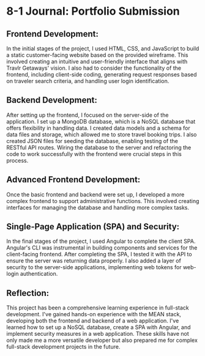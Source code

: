 # 8-1 Journal: Portfolio Submission

## Frontend Development:
In the initial stages of the project, I used HTML, CSS, and JavaScript to build a static customer-facing website based on the provided wireframe. This involved creating an intuitive and user-friendly interface that aligns with Travlr Getaways' vision. I also had to consider the functionality of the frontend, including client-side coding, generating request responses based on traveler search criteria, and handling user login identification.

## Backend Development:
After setting up the frontend, I focused on the server-side of the application. I set up a MongoDB database, which is a NoSQL database that offers flexibility in handling data. I created data models and a schema for data files and storage, which allowed me to store travel booking trips. I also created JSON files for seeding the database, enabling testing of the RESTful API routes. Wiring the database to the server and refactoring the code to work successfully with the frontend were crucial steps in this process.

## Advanced Frontend Development:
Once the basic frontend and backend were set up, I developed a more complex frontend to support administrative functions. This involved creating interfaces for managing the database and handling more complex tasks.

## Single-Page Application (SPA) and Security:
In the final stages of the project, I used Angular to complete the client SPA. Angular's CLI was instrumental in building components and services for the client-facing frontend. After completing the SPA, I tested it with the API to ensure the server was returning data properly. I also added a layer of security to the server-side applications, implementing web tokens for web-login authentication.

## Reflection:
This project has been a comprehensive learning experience in full-stack development. I've gained hands-on experience with the MEAN stack, developing both the frontend and backend of a web application. I've learned how to set up a NoSQL database, create a SPA with Angular, and implement security measures in a web application. These skills have not only made me a more versatile developer but also prepared me for complex full-stack development projects in the future.
